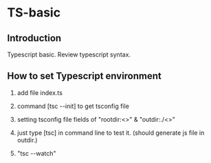 # TS-basic

## Introduction

Typescript basic.
Review typescript syntax.

## How to set Typescript environment

1. add file index.ts

2. command [tsc --init] to get tsconfig file

3. setting tsconfig file fields of "rootdir:<>" & "outdir:./<>"

4. just type [tsc] in command line to test it. (should generate js file in outdir.)

5. "tsc --watch"
